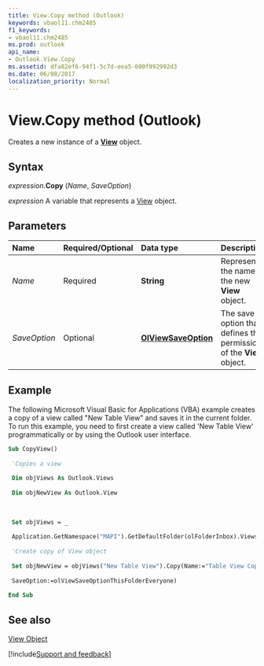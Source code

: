 ```yaml
---
title: View.Copy method (Outlook)
keywords: vbaol11.chm2485
f1_keywords:
- vbaol11.chm2485
ms.prod: outlook
api_name:
- Outlook.View.Copy
ms.assetid: dfa82ef6-94f1-5c7d-eea5-600f992992d3
ms.date: 06/08/2017
localization_priority: Normal
---
```



# View.Copy method (Outlook)

Creates a new instance of a  **[View](Outlook.View.md)** object.


## Syntax

_expression_.**Copy** (_Name_, _SaveOption_)

_expression_ A variable that represents a [View](Outlook.View.md) object.


## Parameters



|Name|Required/Optional|Data type|Description|
|:-----|:-----|:-----|:-----|
| _Name_|Required| **String**|Represents the name of the new  **View** object.|
| _SaveOption_|Optional| **[OlViewSaveOption](Outlook.OlViewSaveOption.md)**|The save option that defines the permissions of the  **View** object.|

## Example

The following Microsoft Visual Basic for Applications (VBA) example creates a copy of a view called "New Table View" and saves it in the current folder. To run this example, you need to first create a view called 'New Table View' programmatically or by using the Outlook user interface.


```vb
Sub CopyView() 
 
 'Copies a view 
 
 Dim objViews As Outlook.Views 
 
 Dim objNewView As Outlook.View 
 
 
 
 Set objViews = _ 
 
 Application.GetNamespace("MAPI").GetDefaultFolder(olFolderInbox).Views 
 
 'Create copy of View object 
 
 Set objNewView = objViews("New Table View").Copy(Name:="Table View Copy", _ 
 
 SaveOption:=olViewSaveOptionThisFolderEveryone) 
 
End Sub
```


## See also


[View Object](Outlook.View.md)

[!include[Support and feedback](~/includes/feedback-boilerplate.md)]